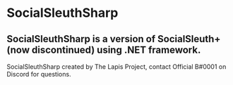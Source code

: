 # SocialSleuthSharp
## SocialSleuthSharp is a version of SocialSleuth+ (now discontinued) using .NET framework.

SocialSleuthSharp created by The Lapis Project, contact Official B#0001 on Discord for questions.